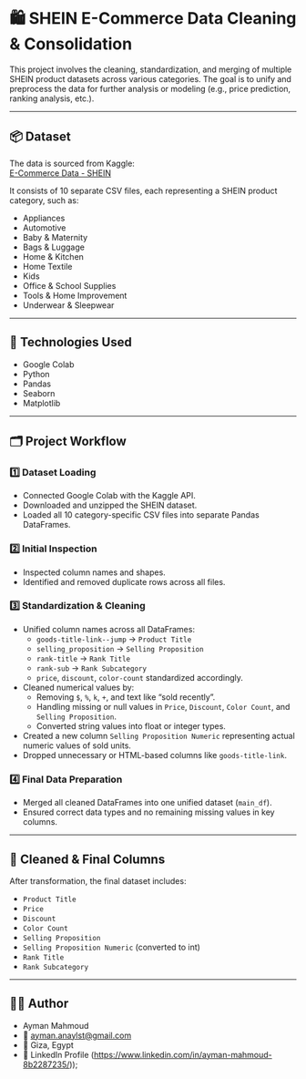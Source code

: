 # 🛍️ SHEIN E-Commerce Data Cleaning & Consolidation

This project involves the cleaning, standardization, and merging of multiple SHEIN product datasets across various categories. The goal is to unify and preprocess the data for further analysis or modeling (e.g., price prediction, ranking analysis, etc.).

---

## 📦 Dataset

The data is sourced from Kaggle:  
[E-Commerce Data - SHEIN](https://www.kaggle.com/datasets/oleksiimartusiuk/e-commerce-data-shein)

It consists of 10 separate CSV files, each representing a SHEIN product category, such as:
- Appliances  
- Automotive  
- Baby & Maternity  
- Bags & Luggage  
- Home & Kitchen  
- Home Textile  
- Kids  
- Office & School Supplies  
- Tools & Home Improvement  
- Underwear & Sleepwear  

---

## 🧰 Technologies Used

- Google Colab  
- Python  
- Pandas  
- Seaborn  
- Matplotlib  

---

## 🗂️ Project Workflow

### 1️⃣ Dataset Loading
- Connected Google Colab with the Kaggle API.
- Downloaded and unzipped the SHEIN dataset.
- Loaded all 10 category-specific CSV files into separate Pandas DataFrames.

### 2️⃣ Initial Inspection
- Inspected column names and shapes.
- Identified and removed duplicate rows across all files.

### 3️⃣ Standardization & Cleaning
- Unified column names across all DataFrames:
  - `goods-title-link--jump` → `Product Title`
  - `selling_proposition` → `Selling Proposition`
  - `rank-title` → `Rank Title`
  - `rank-sub` → `Rank Subcategory`
  - `price`, `discount`, `color-count` standardized accordingly.
- Cleaned numerical values by:
  - Removing `$`, `%`, `k`, `+`, and text like “sold recently”.
  - Handling missing or null values in `Price`, `Discount`, `Color Count`, and `Selling Proposition`.
  - Converted string values into float or integer types.
- Created a new column `Selling Proposition Numeric` representing actual numeric values of sold units.
- Dropped unnecessary or HTML-based columns like `goods-title-link`.

### 4️⃣ Final Data Preparation
- Merged all cleaned DataFrames into one unified dataset (`main_df`).
- Ensured correct data types and no remaining missing values in key columns.

---

## 🧹 Cleaned & Final Columns

After transformation, the final dataset includes:
- `Product Title`
- `Price`
- `Discount`
- `Color Count`
- `Selling Proposition`
- `Selling Proposition Numeric` (converted to int)
- `Rank Title`
- `Rank Subcategory`

---

## 🧑‍💻 Author
- Ayman Mahmoud
- 📧 ayman.anaylst@gmail.com
- 📍 Giza, Egypt
- 🔗 LinkedIn Profile (https://www.linkedin.com/in/ayman-mahmoud-8b2287235/));
